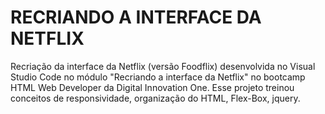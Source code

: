 # RECRIANDO A INTERFACE DA NETFLIX
Recriação da interface da Netflix (versão Foodflix) desenvolvida no Visual Studio Code no módulo "Recriando a interface da Netflix" no bootcamp HTML Web Developer da Digital Innovation One.
Esse projeto treinou conceitos de responsividade, organização do HTML, Flex-Box, jquery.
